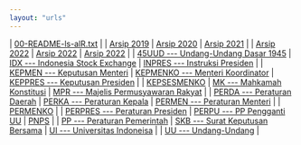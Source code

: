 ```yaml
---
layout: "urls"
---
```


| [00-README-ls-alR.txt](00-README-ls-alR.txt) |
| [Arsip 2019](https://uuppri.github.io/2019/) | [Arsip 2020](https://uuppri.github.io/2020/) | [Arsip 2021](https://uuppri.github.io/2021/) | 
| [Arsip 2022](https://uuppri.github.io/2022/) | [Arsip 2022](https://uuppri.github.io/2022/) | [Arsip 2022](https://uuppri.github.io/2022/) | 
| [45UUD --- Undang-Undang Dasar 1945](45UUD/) | [IDX --- Indonesia Stock Exchange](IDX/)     | [INPRES --- Instruksi Presiden](INPRES/) |
| [KEPMEN --- Keputusan Menteri](KEPMEN/)      | [KEPMENKO --- Menteri Koordinator](KEPMENKO/) | [KEPPRES --- Keputusan Presiden](KEPPRES/)   | 
| [KEPSESMENKO](KEPSESMENKO/)   | [MK --- Mahkamah Konstitusi](MK/)        | [MPR --- Majelis Permusyawaran Rakyat](MPR/) |
| [PERDA --- Peraturan Daerah](PERDA/)         | [PERKA --- Peraturan Kepala](PERKA/)     | [PERMEN --- Peraturan Menteri](PERMEN/)      |
| [PERMENKO](PERMENKO/)      |
| [PERPRES --- Peraturan Presiden](PERPRES/)   | [PERPU --- PP Pengganti UU](PERPU/) | [PNPS](PNPS/) |
| [PP --- Peraturan Pemerintah](PP/)           | [SKB --- Surat Keputusan Bersama](SKB/)      | [UI --- Universitas Indoneisa](UI/)      |
| [UU --- Undang-Undang](UU/)                  |

